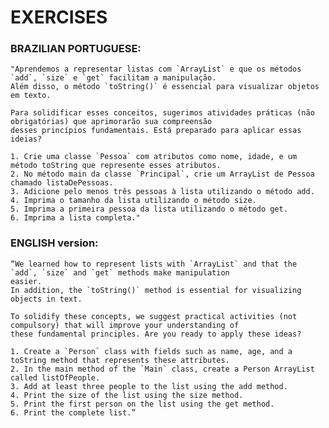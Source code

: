 # EXERCISES

### BRAZILIAN PORTUGUESE:
    "Aprendemos a representar listas com `ArrayList` e que os métodos `add`, `size` e `get` facilitam a manipulação.
    Além disso, o método `toString()` é essencial para visualizar objetos em texto.

    Para solidificar esses conceitos, sugerimos atividades práticas (não obrigatórias) que aprimorarão sua compreensão
    desses princípios fundamentais. Está preparado para aplicar essas ideias?

    1. Crie uma classe `Pessoa` com atributos como nome, idade, e um método toString que represente esses atributos.
    2. No método main da classe `Principal`, crie um ArrayList de Pessoa chamado listaDePessoas.
    3. Adicione pelo menos três pessoas à lista utilizando o método add.
    4. Imprima o tamanho da lista utilizando o método size.
    5. Imprima a primeira pessoa da lista utilizando o método get.
    6. Imprima a lista completa."

### ENGLISH version:
    “We learned how to represent lists with `ArrayList` and that the `add`, `size` and `get` methods make manipulation
    easier.
    In addition, the `toString()` method is essential for visualizing objects in text.

    To solidify these concepts, we suggest practical activities (not compulsory) that will improve your understanding of
    these fundamental principles. Are you ready to apply these ideas?

    1. Create a `Person` class with fields such as name, age, and a toString method that represents these attributes.
    2. In the main method of the `Main` class, create a Person ArrayList called listOfPeople.
    3. Add at least three people to the list using the add method.
    4. Print the size of the list using the size method.
    5. Print the first person on the list using the get method.
    6. Print the complete list.”